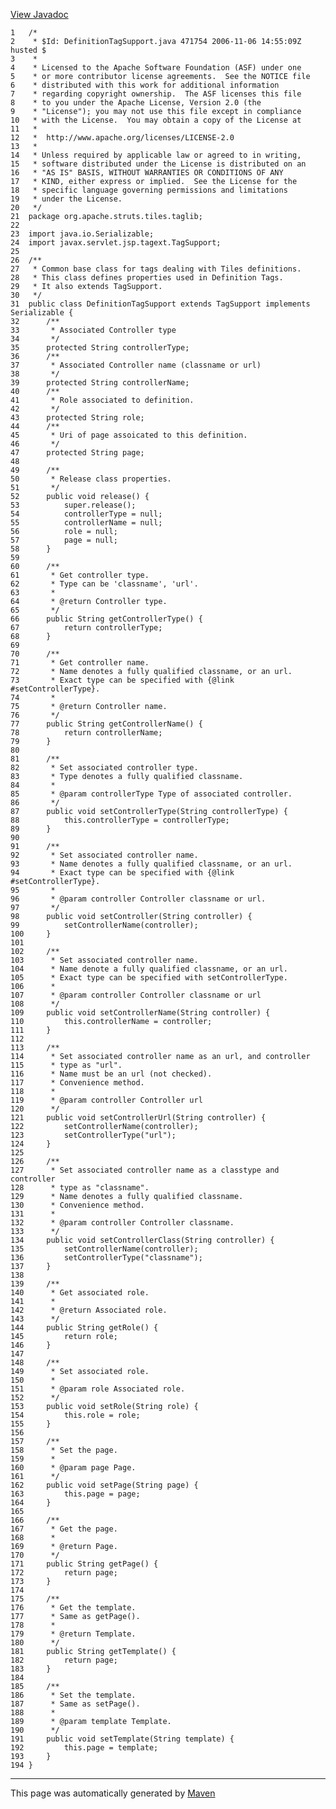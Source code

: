 [View Javadoc](../../../../../../apidocs/org/apache/struts/tiles/taglib/DefinitionTagSupport.html.md)


    1   /*
    2    * $Id: DefinitionTagSupport.java 471754 2006-11-06 14:55:09Z husted $
    3    *
    4    * Licensed to the Apache Software Foundation (ASF) under one
    5    * or more contributor license agreements.  See the NOTICE file
    6    * distributed with this work for additional information
    7    * regarding copyright ownership.  The ASF licenses this file
    8    * to you under the Apache License, Version 2.0 (the
    9    * "License"); you may not use this file except in compliance
    10   * with the License.  You may obtain a copy of the License at
    11   *
    12   *  http://www.apache.org/licenses/LICENSE-2.0
    13   *
    14   * Unless required by applicable law or agreed to in writing,
    15   * software distributed under the License is distributed on an
    16   * "AS IS" BASIS, WITHOUT WARRANTIES OR CONDITIONS OF ANY
    17   * KIND, either express or implied.  See the License for the
    18   * specific language governing permissions and limitations
    19   * under the License.
    20   */
    21  package org.apache.struts.tiles.taglib;
    22  
    23  import java.io.Serializable;
    24  import javax.servlet.jsp.tagext.TagSupport;
    25  
    26  /**
    27   * Common base class for tags dealing with Tiles definitions.
    28   * This class defines properties used in Definition Tags.
    29   * It also extends TagSupport.
    30   */
    31  public class DefinitionTagSupport extends TagSupport implements Serializable {
    32      /**
    33       * Associated Controller type
    34       */
    35      protected String controllerType;
    36      /**
    37       * Associated Controller name (classname or url)
    38       */
    39      protected String controllerName;
    40      /**
    41       * Role associated to definition.
    42       */
    43      protected String role;
    44      /**
    45       * Uri of page assoicated to this definition.
    46       */
    47      protected String page;
    48  
    49      /**
    50       * Release class properties.
    51       */
    52      public void release() {
    53          super.release();
    54          controllerType = null;
    55          controllerName = null;
    56          role = null;
    57          page = null;
    58      }
    59  
    60      /**
    61       * Get controller type.
    62       * Type can be 'classname', 'url'.
    63       *
    64       * @return Controller type.
    65       */
    66      public String getControllerType() {
    67          return controllerType;
    68      }
    69  
    70      /**
    71       * Get controller name.
    72       * Name denotes a fully qualified classname, or an url.
    73       * Exact type can be specified with {@link #setControllerType}.
    74       *
    75       * @return Controller name.
    76       */
    77      public String getControllerName() {
    78          return controllerName;
    79      }
    80  
    81      /**
    82       * Set associated controller type.
    83       * Type denotes a fully qualified classname.
    84       *
    85       * @param controllerType Type of associated controller.
    86       */
    87      public void setControllerType(String controllerType) {
    88          this.controllerType = controllerType;
    89      }
    90  
    91      /**
    92       * Set associated controller name.
    93       * Name denotes a fully qualified classname, or an url.
    94       * Exact type can be specified with {@link #setControllerType}.
    95       *
    96       * @param controller Controller classname or url.
    97       */
    98      public void setController(String controller) {
    99          setControllerName(controller);
    100     }
    101 
    102     /**
    103      * Set associated controller name.
    104      * Name denote a fully qualified classname, or an url.
    105      * Exact type can be specified with setControllerType.
    106      *
    107      * @param controller Controller classname or url
    108      */
    109     public void setControllerName(String controller) {
    110         this.controllerName = controller;
    111     }
    112 
    113     /**
    114      * Set associated controller name as an url, and controller
    115      * type as "url".
    116      * Name must be an url (not checked).
    117      * Convenience method.
    118      *
    119      * @param controller Controller url
    120      */
    121     public void setControllerUrl(String controller) {
    122         setControllerName(controller);
    123         setControllerType("url");
    124     }
    125 
    126     /**
    127      * Set associated controller name as a classtype and controller
    128      * type as "classname".
    129      * Name denotes a fully qualified classname.
    130      * Convenience method.
    131      *
    132      * @param controller Controller classname.
    133      */
    134     public void setControllerClass(String controller) {
    135         setControllerName(controller);
    136         setControllerType("classname");
    137     }
    138 
    139     /**
    140      * Get associated role.
    141      *
    142      * @return Associated role.
    143      */
    144     public String getRole() {
    145         return role;
    146     }
    147 
    148     /**
    149      * Set associated role.
    150      *
    151      * @param role Associated role.
    152      */
    153     public void setRole(String role) {
    154         this.role = role;
    155     }
    156 
    157     /**
    158      * Set the page.
    159      *
    160      * @param page Page.
    161      */
    162     public void setPage(String page) {
    163         this.page = page;
    164     }
    165 
    166     /**
    167      * Get the page.
    168      *
    169      * @return Page.
    170      */
    171     public String getPage() {
    172         return page;
    173     }
    174 
    175     /**
    176      * Get the template.
    177      * Same as getPage().
    178      *
    179      * @return Template.
    180      */
    181     public String getTemplate() {
    182         return page;
    183     }
    184 
    185     /**
    186      * Set the template.
    187      * Same as setPage().
    188      *
    189      * @param template Template.
    190      */
    191     public void setTemplate(String template) {
    192         this.page = template;
    193     }
    194 }

------------------------------------------------------------------------

This page was automatically generated by [Maven](http://maven.apache.org/)
